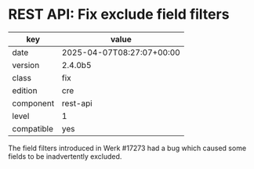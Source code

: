 [//]: # (werk v2)
# REST API: Fix exclude field filters

key        | value
---------- | ---
date       | 2025-04-07T08:27:07+00:00
version    | 2.4.0b5
class      | fix
edition    | cre
component  | rest-api
level      | 1
compatible | yes

The field filters introduced in Werk #17273 had a bug which caused some fields
to be inadvertently excluded.
